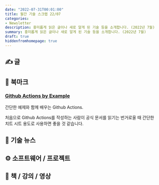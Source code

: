 ```yaml
---
date: "2022-07-31T00:01:00"
title: 월간 기술 스크랩 22/07
categories:
- Newsletter
description: 흥미롭게 읽은 글이나 새로 알게 된 기술 등을 소개합니다. (2022년 7월)
summary: 흥미롭게 읽은 글이나 새로 알게 된 기술 등을 소개합니다. (2022년 7월)
draft: true
hiddenfromhomepage: true
---
```


## ✍️ 글

## 📌 북마크

### [Github Actions by Example](https://www.actionsbyexample.com/)

간단한 예제와 함께 배우는 Github Actions.

처음으로 Github Actions를 작성하는 사람이
공식 문서를 읽기는 번거로울 때 간단한 치트 시트 용도로 사용하면 좋을 것 같습니다.


## 📰 기술 뉴스

## ⚙️ 소프트웨어 / 프로젝트

## 📙 책 / 강의 / 영상
